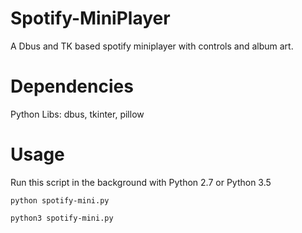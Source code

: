 # Spotify-MiniPlayer
A Dbus and TK based spotify miniplayer with controls and album art.

# Dependencies

Python Libs: dbus, tkinter, pillow


# Usage

Run this script in the background with Python 2.7 or Python 3.5

    python spotify-mini.py

    python3 spotify-mini.py
